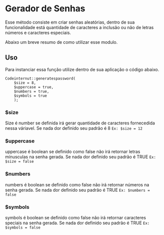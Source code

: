 # Gerador de Senhas

Esse método consiste em criar senhas aleatórias, dentro de sua funcionalidade está quantidade de caracteres a inclusão ou não de letras números e caracteres especiais.

Abaixo um breve resumo de como utilizar esse modulo.

## Uso
Para instanciar essa função utilize dentro de sua aplicação o código abaixo.
~~~~
Codeinternut::generatespassword(
	$size = 8, 
	$uppercase = true, 
	$numbers = true, 
	$symbols = true
	);
~~~~

### $size
Size é number se definida irá gerar quantidade de caracteres fornecedida nessa váriavel. Se nada dor definido seu padrão é 8
`Ex: $size = 12`	

### $uppercase
uppercase é boolean se definido como false não irá retornar letras mínusculas na senha gerada. Se nada dor definido seu padrão é TRUE
`Ex: $size = false`	

### $numbers
numbers é boolean se definido como false não irá retornar números na senha gerada. Se nada dor definido seu padrão é TRUE
`Ex: $numbers = false`	

### $symbols
symbols é boolean se definido como false não irá retornar caracteres speciais na senha gerada. Se nada dor definido seu padrão é TRUE
`Ex: $symbols = false`	

